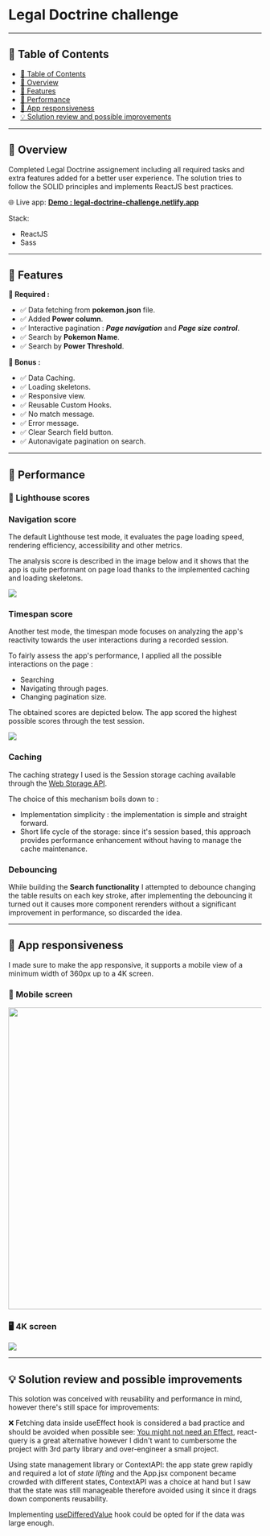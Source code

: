 # Legal Doctrine challenge
---

## 📖 Table of Contents

- [📖 Table of Contents](#-table-of-contents)
- [📍 Overview](#-overview)
- [🤖 Features](#-features)
- [🚀 Performance](#-performance)
- [📜 App responsiveness](#-app-responsiveness)
- [💡 Solution review and possible improvements](#-solution-review-and-possible-improvements)

---
## 📍 Overview

Completed Legal Doctrine assignement including all required tasks and extra features added for a better user experience. The solution tries to follow the SOLID principles and implements ReactJS best practices.

🌐 Live app: <a href="https://legal-doctrine-challenge.netlify.app/" target="_blank">**Demo : legal-doctrine-challenge.netlify.app**</a>

Stack:
- ReactJS
- Sass

---

## 🤖 Features
**:red_circle: Required :**
- :white_check_mark: Data fetching from **pokemon.json** file.
- :white_check_mark: Added **Power column**.
- :white_check_mark: Interactive pagination : ***Page navigation*** and ***Page size control***.
- :white_check_mark: Search by **Pokemon Name**.
- :white_check_mark: Search by **Power Threshold**.

**🎁 Bonus :**
- :white_check_mark: Data Caching.
- :white_check_mark: Loading skeletons.
- :white_check_mark: Responsive view.
- :white_check_mark: Reusable Custom Hooks.
- :white_check_mark: No match message.
- :white_check_mark: Error message.
- :white_check_mark: Clear Search field button.
- :white_check_mark: Autonavigate pagination on search.

---

## 🚀 Performance

### 🚨 Lighthouse scores

### Navigation score

The default Lighthouse test mode, it evaluates the page loading speed, rendering efficiency, accessibility and other metrics. 

The analysis score is described in the image below and it shows that the app is quite performant on page load thanks to the implemented caching and loading skeletons.

<img src="./screenshots/lighthouset-deployed-no-delay.png" />

### Timespan score

Another test mode, the timespan mode focuses on analyzing the app's reactivity towards the user interactions during a recorded session.

To fairly assess the app's performance, I applied all the possible interactions on the page :
- Searching
- Navigating through pages.
- Changing pagination size.

The obtained scores are depicted below. The app scored the highest possible scores through the test session.

<img src="./screenshots/lighthouse-timespan.png" />

### Caching

The caching strategy I used is the Session storage caching available through the [Web Storage API](https://developer.mozilla.org/en-US/docs/Web/API/Web_Storage_API/Using_the_Web_Storage_API).

The choice of this mechanism boils down to :
- Implementation simplicity : the implementation is simple and straight forward.
- Short life cycle of the storage: since it's session based, this approach provides performance enhancement without having to manage the cache maintenance.
  
### Debouncing

While building the **Search functionality** I attempted to debounce changing the table results on each key stroke, after implementing the debouncing it turned out it causes more component rerenders without a significant improvement in performance, so discarded the idea.

---

## 📜 App responsiveness

I made sure to make the app responsive, it supports a mobile view of a minimum width of 360px up to a 4K screen.

### 📱 Mobile screen 

<img src="./screenshots/responsiveness-mobile-view.png" height="600px" />

### 🖥️ 4K screen 

<img src="./screenshots/responsiveness-4k.png" />

---

## 💡 Solution review and possible improvements

This solotion was conceived with reusability and performance in mind, however there's still space for improvements:

❌ Fetching data inside useEffect hook is considered a bad practice and should be avoided when possible see: [You might not need an Effect](https://react.dev/learn/you-might-not-need-an-effect), react-query is a great alternative however I didn't want to cumbersome the project with 3rd party library and over-engineer a small project.

Using state management library or ContextAPI: the app state grew rapidly and required a lot of *state lifting* and the App.jsx component became crowded with different states, ContextAPI was a choice at hand but I saw that the state was still manageable therefore avoided using it since it drags down components reusability.

Implementing [useDifferedValue](https://react.dev/reference/react/useDeferredValue) hook could be opted for if the data was large enough.




